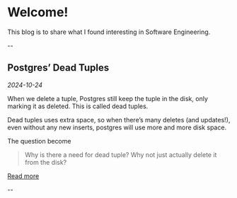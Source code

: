 # Welcome!

This blog is to share what I found interesting in Software Engineering.

--

## Postgres’ Dead Tuples

*2024-10-24*

When we delete a tuple, Postgres still keep the tuple in the disk, only marking it as deleted. This is called dead tuples.

Dead tuples uses extra space, so when there’s many deletes (and updates!), even without any new inserts, postgres will use more and more disk space. 

The question become

> Why is there a need for dead tuple? Why not just actually delete it from the disk?

[Read more](?postgres-dead-tuple)

--

